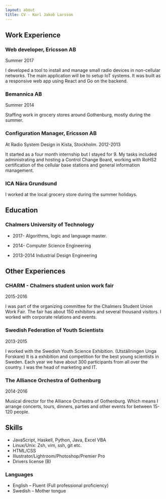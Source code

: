 ```yaml
---
layout: about
title: CV - Karl Jakob Larsson
---
```



Work Experience
---------------

### Web developer, Ericsson AB
Summer 2017

I developed a tool to install and manage small radio devices in non-cellular
networks. The main application will be to setup IoT systems. It was built as
a responsive web app using React and Go on the backend.

### Bemannica AB
Summer 2014

Staffing work in grocery stores around
Gothenburg, mostly during the summer.


### Configuration Manager, Ericsson AB

At Radio System Design in Kista, Stockholm. 2012-2013

It started as a four month internship but I stayed for 9.
My tasks included administrating and hosting a Control Change Board, working
with RoHS2 certification of the cellular base stations and general
information management.


### ICA Nära Grundsund

I worked at the local grocery store during the summer
holidays.


Education
---------

### Chalmers University of Technology

- 2017- Algorithms, logic and language master.
- 2014- Computer Science Engineering

- 2013-2014 Industrial Design Engineering


Other Experiences
-----------------

### CHARM - Chalmers student union work fair
2015-2016

I was part of the organizing committee for the Chalmers Student Union Work
Fair. The fair has about 150 exhibitors and several thousand visitors.
I worked with corporate relations and events.


### Swedish Federation of Youth Scientists
2013-2015

I worked with the Swedish Youth Science
Exhibition. (Utställningen Unga Forskare)
It is a exhibition and competition for the best young scientists in Sweden.
Each year we have about 300 participants from all over the country.
I was the head of marketing and IT.

### The Alliance Orchestra of Gothenburg
2014-2016

Musical director for the Alliance Orchestra of Gothenburg.
Which means I arrange concerts, tours, dinners, parties and other events for
between 15-120 people.

Skills
------


- JavaScript, Haskell, Python, Java, Excel VBA
- Linux/Unix: Zsh, vim, ssh, git etc.
- HTML/CSS
- Illustrator/Lightroom/Photoshop/Premier Pro
- Drivers license (B)


### Languages

- English – Fluent (Full professional proficiency)
- Swedish – Mother tongue

